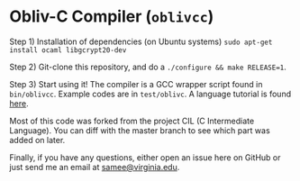Obliv-C Compiler (`oblivcc`)
============================

Step 1) Installation of dependencies (on Ubuntu systems) `sudo apt-get install ocaml libgcrypt20-dev`

Step 2) Git-clone this repository, and do a `./configure && make RELEASE=1`. 

Step 3) Start using it! The compiler is a GCC wrapper script found in `bin/oblivcc`. Example codes are in `test/oblivc`. A language tutorial is found [here](http://goo.gl/TXzxD0).

Most of this code was forked from the project CIL (C Intermediate Language). You can diff with the master branch to see which part was added on later.

Finally, if you have any questions, either open an issue here on GitHub or just send me an email at samee@virginia.edu.
